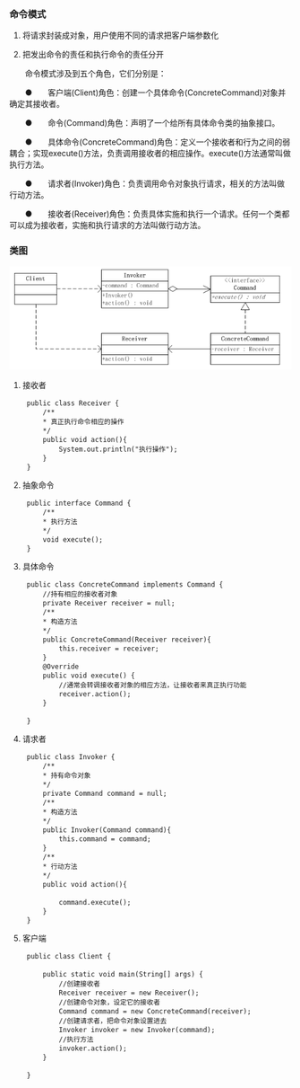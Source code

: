 ### 命令模式

1. 将请求封装成对象，用户使用不同的请求把客户端参数化

2. 把发出命令的责任和执行命令的责任分开  

　　命令模式涉及到五个角色，它们分别是：

　　●　　客户端(Client)角色：创建一个具体命令(ConcreteCommand)对象并确定其接收者。

　　●　　命令(Command)角色：声明了一个给所有具体命令类的抽象接口。

　　●　　具体命令(ConcreteCommand)角色：定义一个接收者和行为之间的弱耦合；实现execute()方法，负责调用接收者的相应操作。execute()方法通常叫做执行方法。

　　●　　请求者(Invoker)角色：负责调用命令对象执行请求，相关的方法叫做行动方法。

　　●　　接收者(Receiver)角色：负责具体实施和执行一个请求。任何一个类都可以成为接收者，实施和执行请求的方法叫做行动方法。

### 类图

![command](resource/command.png)    

1. 接收者 

        public class Receiver {
            /**
            * 真正执行命令相应的操作
            */
            public void action(){
                System.out.println("执行操作");
            }
        }

2. 抽象命令

        public interface Command {
            /**
            * 执行方法
            */
            void execute();
        }        

3. 具体命令

        public class ConcreteCommand implements Command {
            //持有相应的接收者对象
            private Receiver receiver = null;
            /**
            * 构造方法
            */
            public ConcreteCommand(Receiver receiver){
                this.receiver = receiver;
            }
            @Override
            public void execute() {
                //通常会转调接收者对象的相应方法，让接收者来真正执行功能
                receiver.action();
            }

        }        

4. 请求者

        public class Invoker {
            /**
            * 持有命令对象
            */
            private Command command = null;
            /**
            * 构造方法
            */
            public Invoker(Command command){
                this.command = command;
            }
            /**
            * 行动方法
            */
            public void action(){
                
                command.execute();
            }
        }        

5. 客户端        

        public class Client {

            public static void main(String[] args) {
                //创建接收者
                Receiver receiver = new Receiver();
                //创建命令对象，设定它的接收者
                Command command = new ConcreteCommand(receiver);
                //创建请求者，把命令对象设置进去
                Invoker invoker = new Invoker(command);
                //执行方法
                invoker.action();
            }

        }